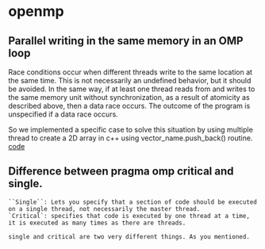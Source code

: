 # openmp

## Parallel writing in the same memory in an OMP loop 

Race conditions occur when different threads write to the same location at the same time. This is not necessarily an undefined behavior, but it should be avoided.
In the same way, if at least one thread reads from and writes to the same memory unit without synchronization, as a result of atomicity as described above, then a data race occurs. The outcome of the program is unspecified if a data race occurs.

So we implemented a specific case to solve this situation by using multiple thread to create a 2D array in c++ using vector_name.push_back() routine. [code](https://github.com/B23579/openmp/blob/main/write_on_same_memory_with_Nthread.cpp) 

## Difference between pragma omp critical and single. 

    ``Single``: Lets you specify that a section of code should be executed on a single thread, not necessarily the master thread.
    `Critical`: specifies that code is executed by one thread at a time, it is executed as many times as there are threads.

    single and critical are two very different things. As you mentioned.

